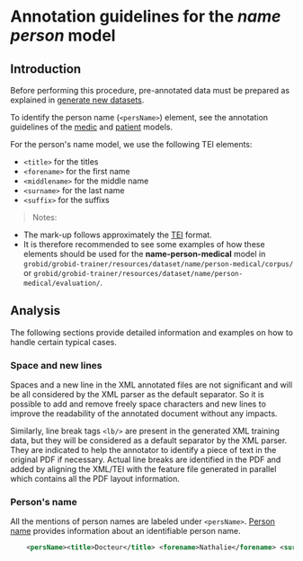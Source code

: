 # Annotation guidelines for the _name person_ model

## Introduction
Before performing this procedure, pre-annotated data must be prepared as explained in [generate new datasets](../Training-the-medical-report-models.md#generate-new-datasets).

To identify the person name (`<persName>`) element, see the annotation guidelines of the [medic](medic.md) and [patient](patient.md) models.

For the person's name model, we use the following TEI elements:

* `<title>` for the titles 
* `<forename>` for the first name
* `<middlename>` for the middle name
* `<surname>` for the last name 
* `<suffix>` for the suffixs

> Notes:
- The mark-up follows approximately the [TEI](http://www.tei-c.org) format.
- It is therefore recommended to see some examples of how these elements should be used for the __name-person-medical__ model in `grobid/grobid-trainer/resources/dataset/name/person-medical/corpus/` or `grobid/grobid-trainer/resources/dataset/name/person-medical/evaluation/`.

## Analysis

The following sections provide detailed information and examples on how to handle certain typical cases.

### Space and new lines

Spaces and a new line in the XML annotated files are not significant and will be all considered by the XML parser as the default separator. So it is possible to add and remove freely space characters and new lines to improve the readability of the annotated document without any impacts. 

Similarly, line break tags `<lb/>` are present in the generated XML training data, but they will be considered as a default separator by the XML parser. They are indicated to help the annotator to identify a piece of text in the original PDF if necessary. Actual line breaks are identified in the PDF and added by aligning the XML/TEI with the feature file generated in parallel which contains all the PDF layout information. 

### Person's name 

All the mentions of person names are labeled under `<persName>`. [Person name](https://www.tei-c.org/release/doc/tei-p5-doc/en/html/ref-persName.html) provides information about an identifiable person name.


```xml
    <persName><title>Docteur</title> <forename>Nathalie</forename> <surname>DUPONT</surname> (<suffix>MCU-PH</suffix>)</persName>
```
